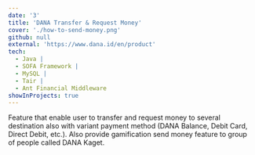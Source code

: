 ```yaml
---
date: '3'
title: 'DANA Transfer & Request Money'
cover: './how-to-send-money.png'
github: null
external: 'https://www.dana.id/en/product'
tech:
  - Java |
  - SOFA Framework |
  - MySQL |
  - Tair |
  - Ant Financial Middleware
showInProjects: true
---
```


Feature that enable user to transfer and request money to several destination also with variant payment method (DANA Balance, Debit Card, Direct Debit, etc.). Also provide gamification send money feature to group of people called DANA Kaget.
